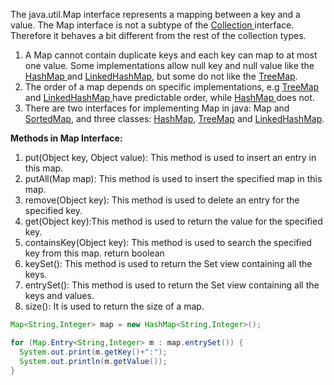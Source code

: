 The java.util.Map interface represents a mapping between a key and a value. The Map interface is not a subtype of the [Collection ](https://www.geeksforgeeks.org/collections-in-java-2/)interface. Therefore it behaves a bit different from the rest of the collection types.

1. A Map cannot contain duplicate keys and each key can map to at most  one value. Some implementations allow null key and null value like the [HashMap ](https://www.geeksforgeeks.org/java-util-hashmap-in-java/)and [LinkedHashMap](https://www.geeksforgeeks.org/linkedhashmap-class-java-examples), but some do not like the [TreeMap](https://www.geeksforgeeks.org/treemap-in-java/).
2. The order of a map depends on specific implementations, e.g [TreeMap ](https://www.geeksforgeeks.org/treemap-in-java/)and [LinkedHashMap ](https://www.geeksforgeeks.org/linkedhashmap-class-java-examples)have predictable order, while [HashMap ](https://www.geeksforgeeks.org/java-util-hashmap-in-java/)does not.
3. There are two interfaces for implementing Map in java: Map and [SortedMap](https://www.geeksforgeeks.org/sortedmap-java-examples/), and three classes: [HashMap](https://www.geeksforgeeks.org/java-util-hashmap-in-java/), [TreeMap](https://www.geeksforgeeks.org/treemap-in-java/) and [LinkedHashMap](https://www.geeksforgeeks.org/linkedhashmap-class-java-examples/).

**Methods in Map Interface:**

1. put(Object key, Object value): This method is used to insert an entry in this map.
2. putAll(Map map): This method is used to insert the specified map in this map.
3. remove(Object key): This method is used to delete an entry for the specified key.
4. get(Object key):This method is used to return the value for the specified key.
5. containsKey(Object key): This method is used to search the specified key from this map. return boolean
6. keySet(): This method is used to return the Set view containing all the keys.
7. entrySet(): This method is used to return the Set view containing all the keys and values.
8. size(): It is used to return the size of a map.



```java
Map<String,Integer> map = new HashMap<String,Integer>(); 

for (Map.Entry<String,Integer> m : map.entrySet()) { 
  System.out.print(m.getKey()+":"); 
  System.out.println(m.getValue()); 
} 
```

